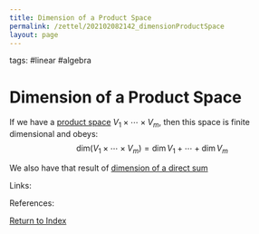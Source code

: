 ```yaml
---
title: Dimension of a Product Space
permalink: /zettel/202102082142_dimensionProductSpace
layout: page
---
```

tags: #linear #algebra

# Dimension of a Product Space

If we have a [product space](202102082137_productSpace) $V_1 \times \cdots \times V_m$, then this space is
finite dimensional and obeys:
$$
\mathrm{dim} (V_1 \times \cdots \times V_m ) = \mathrm{dim} \, V_1 + \cdots + \mathrm{dim} \, V_m
$$

We also have that result of [dimension of a direct sum](202102151834_dimensionDirectSum)

Links: 

References: 

[Return to Index](index)